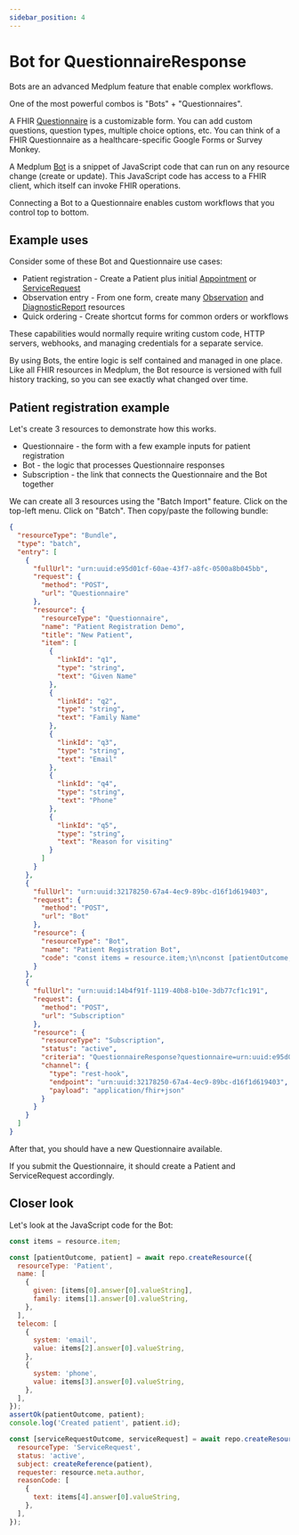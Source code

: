 ```yaml
---
sidebar_position: 4
---
```


# Bot for QuestionnaireResponse

Bots are an advanced Medplum feature that enable complex workflows.

One of the most powerful combos is "Bots" + "Questionnaires".

A FHIR [Questionnaire](/api/fhir/resources/questionnaire) is a customizable form. You can add custom questions, question types, multiple choice options, etc. You can think of a FHIR Questionnaire as a healthcare-specific Google Forms or Survey Monkey.

A Medplum [Bot](/tutorials/bots) is a snippet of JavaScript code that can run on any resource change (create or update). This JavaScript code has access to a FHIR client, which itself can invoke FHIR operations.

Connecting a Bot to a Questionnaire enables custom workflows that you control top to bottom.

## Example uses

Consider some of these Bot and Questionnaire use cases:

- Patient registration - Create a Patient plus initial [Appointment](/api/fhir/resources/appointment) or [ServiceRequest](/api/fhir/resources/servicerequest)
- Observation entry - From one form, create many [Observation](/api/fhir/resources/observation) and [DiagnosticReport](/api/fhir/resources/diagnosticreport) resources
- Quick ordering - Create shortcut forms for common orders or workflows

These capabilities would normally require writing custom code, HTTP servers, webhooks, and managing credentials for a separate service.

By using Bots, the entire logic is self contained and managed in one place. Like all FHIR resources in Medplum, the Bot resource is versioned with full history tracking, so you can see exactly what changed over time.

## Patient registration example

Let's create 3 resources to demonstrate how this works.

- Questionnaire - the form with a few example inputs for patient registration
- Bot - the logic that processes Questionnaire responses
- Subscription - the link that connects the Questionnaire and the Bot together

We can create all 3 resources using the "Batch Import" feature. Click on the top-left menu. Click on "Batch". Then copy/paste the following bundle:

```json
{
  "resourceType": "Bundle",
  "type": "batch",
  "entry": [
    {
      "fullUrl": "urn:uuid:e95d01cf-60ae-43f7-a8fc-0500a8b045bb",
      "request": {
        "method": "POST",
        "url": "Questionnaire"
      },
      "resource": {
        "resourceType": "Questionnaire",
        "name": "Patient Registration Demo",
        "title": "New Patient",
        "item": [
          {
            "linkId": "q1",
            "type": "string",
            "text": "Given Name"
          },
          {
            "linkId": "q2",
            "type": "string",
            "text": "Family Name"
          },
          {
            "linkId": "q3",
            "type": "string",
            "text": "Email"
          },
          {
            "linkId": "q4",
            "type": "string",
            "text": "Phone"
          },
          {
            "linkId": "q5",
            "type": "string",
            "text": "Reason for visiting"
          }
        ]
      }
    },
    {
      "fullUrl": "urn:uuid:32178250-67a4-4ec9-89bc-d16f1d619403",
      "request": {
        "method": "POST",
        "url": "Bot"
      },
      "resource": {
        "resourceType": "Bot",
        "name": "Patient Registration Bot",
        "code": "const items = resource.item;\n\nconst [patientOutcome, patient] = await repo.createResource({\n  resourceType: 'Patient',\n  name: [\n    {\n      given: [items[0].answer[0].valueString],\n      family: items[1].answer[0].valueString,\n    },\n  ],\n  telecom: [\n    {\n      system: 'email',\n      value: items[2].answer[0].valueString,\n    },\n    {\n      system: 'phone',\n      value: items[3].answer[0].valueString,\n    }\n  ]\n});\nassertOk(patientOutcome, patient);\nconsole.log('Created patient', patient.id);\n\nconst [serviceRequestOutcome, serviceRequest] = await repo.createResource({\n  resourceType: 'ServiceRequest',\n  status: 'active',\n  subject: createReference(patient),\n  requester: resource.meta.author,\n  reasonCode: [\n    {\n      text: items[4].answer[0].valueString,\n    }\n  ]\n});"
      }
    },
    {
      "fullUrl": "urn:uuid:14b4f91f-1119-40b8-b10e-3db77cf1c191",
      "request": {
        "method": "POST",
        "url": "Subscription"
      },
      "resource": {
        "resourceType": "Subscription",
        "status": "active",
        "criteria": "QuestionnaireResponse?questionnaire=urn:uuid:e95d01cf-60ae-43f7-a8fc-0500a8b045bb",
        "channel": {
          "type": "rest-hook",
          "endpoint": "urn:uuid:32178250-67a4-4ec9-89bc-d16f1d619403",
          "payload": "application/fhir+json"
        }
      }
    }
  ]
}
```

After that, you should have a new Questionnaire available.

If you submit the Questionnaire, it should create a Patient and ServiceRequest accordingly.

## Closer look

Let's look at the JavaScript code for the Bot:

```javascript
const items = resource.item;

const [patientOutcome, patient] = await repo.createResource({
  resourceType: 'Patient',
  name: [
    {
      given: [items[0].answer[0].valueString],
      family: items[1].answer[0].valueString,
    },
  ],
  telecom: [
    {
      system: 'email',
      value: items[2].answer[0].valueString,
    },
    {
      system: 'phone',
      value: items[3].answer[0].valueString,
    },
  ],
});
assertOk(patientOutcome, patient);
console.log('Created patient', patient.id);

const [serviceRequestOutcome, serviceRequest] = await repo.createResource({
  resourceType: 'ServiceRequest',
  status: 'active',
  subject: createReference(patient),
  requester: resource.meta.author,
  reasonCode: [
    {
      text: items[4].answer[0].valueString,
    },
  ],
});
```
